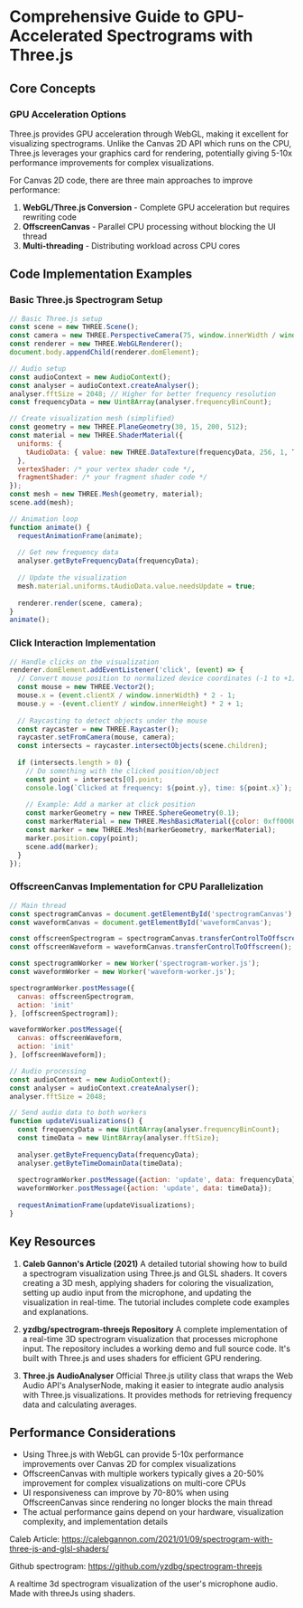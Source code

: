 # Comprehensive Guide to GPU-Accelerated Spectrograms with Three.js

## Core Concepts

### GPU Acceleration Options

Three.js provides GPU acceleration through WebGL, making it excellent for visualizing spectrograms. Unlike the Canvas 2D API which runs on the CPU, Three.js leverages your graphics card for rendering, potentially giving 5-10x performance improvements for complex visualizations.

For Canvas 2D code, there are three main approaches to improve performance:

1. **WebGL/Three.js Conversion** - Complete GPU acceleration but requires rewriting code
2. **OffscreenCanvas** - Parallel CPU processing without blocking the UI thread
3. **Multi-threading** - Distributing workload across CPU cores

## Code Implementation Examples

### Basic Three.js Spectrogram Setup

```javascript
// Basic Three.js setup
const scene = new THREE.Scene();
const camera = new THREE.PerspectiveCamera(75, window.innerWidth / window.innerHeight, 0.1, 1000);
const renderer = new THREE.WebGLRenderer();
document.body.appendChild(renderer.domElement);

// Audio setup
const audioContext = new AudioContext();
const analyser = audioContext.createAnalyser();
analyser.fftSize = 2048; // Higher for better frequency resolution
const frequencyData = new Uint8Array(analyser.frequencyBinCount);

// Create visualization mesh (simplified)
const geometry = new THREE.PlaneGeometry(30, 15, 200, 512);
const material = new THREE.ShaderMaterial({
  uniforms: {
    tAudioData: { value: new THREE.DataTexture(frequencyData, 256, 1, THREE.LuminanceFormat) }
  },
  vertexShader: /* your vertex shader code */,
  fragmentShader: /* your fragment shader code */
});
const mesh = new THREE.Mesh(geometry, material);
scene.add(mesh);

// Animation loop
function animate() {
  requestAnimationFrame(animate);
  
  // Get new frequency data
  analyser.getByteFrequencyData(frequencyData);
  
  // Update the visualization
  mesh.material.uniforms.tAudioData.value.needsUpdate = true;
  
  renderer.render(scene, camera);
}
animate();
```

### Click Interaction Implementation

```javascript
// Handle clicks on the visualization
renderer.domElement.addEventListener('click', (event) => {
  // Convert mouse position to normalized device coordinates (-1 to +1)
  const mouse = new THREE.Vector2();
  mouse.x = (event.clientX / window.innerWidth) * 2 - 1;
  mouse.y = -(event.clientY / window.innerHeight) * 2 + 1;
  
  // Raycasting to detect objects under the mouse
  const raycaster = new THREE.Raycaster();
  raycaster.setFromCamera(mouse, camera);
  const intersects = raycaster.intersectObjects(scene.children);
  
  if (intersects.length > 0) {
    // Do something with the clicked position/object
    const point = intersects[0].point;
    console.log(`Clicked at frequency: ${point.y}, time: ${point.x}`);
    
    // Example: Add a marker at click position
    const markerGeometry = new THREE.SphereGeometry(0.1);
    const markerMaterial = new THREE.MeshBasicMaterial({color: 0xff0000});
    const marker = new THREE.Mesh(markerGeometry, markerMaterial);
    marker.position.copy(point);
    scene.add(marker);
  }
});
```

### OffscreenCanvas Implementation for CPU Parallelization

```javascript
// Main thread
const spectrogramCanvas = document.getElementById('spectrogramCanvas');
const waveformCanvas = document.getElementById('waveformCanvas');

const offscreenSpectrogram = spectrogramCanvas.transferControlToOffscreen();
const offscreenWaveform = waveformCanvas.transferControlToOffscreen();

const spectrogramWorker = new Worker('spectrogram-worker.js');
const waveformWorker = new Worker('waveform-worker.js');

spectrogramWorker.postMessage({
  canvas: offscreenSpectrogram,
  action: 'init'
}, [offscreenSpectrogram]);

waveformWorker.postMessage({
  canvas: offscreenWaveform,
  action: 'init'
}, [offscreenWaveform]);

// Audio processing
const audioContext = new AudioContext();
const analyser = audioContext.createAnalyser();
analyser.fftSize = 2048;

// Send audio data to both workers
function updateVisualizations() {
  const frequencyData = new Uint8Array(analyser.frequencyBinCount);
  const timeData = new Uint8Array(analyser.fftSize);
  
  analyser.getByteFrequencyData(frequencyData);
  analyser.getByteTimeDomainData(timeData);
  
  spectrogramWorker.postMessage({action: 'update', data: frequencyData});
  waveformWorker.postMessage({action: 'update', data: timeData});
  
  requestAnimationFrame(updateVisualizations);
}
```

## Key Resources

1. **Caleb Gannon's Article (2021)**
   A detailed tutorial showing how to build a spectrogram visualization using Three.js and GLSL shaders. It covers creating a 3D mesh, applying shaders for coloring the visualization, setting up audio input from the microphone, and updating the visualization in real-time. The tutorial includes complete code examples and explanations.

2. **yzdbg/spectrogram-threejs Repository**
   A complete implementation of a real-time 3D spectrogram visualization that processes microphone input. The repository includes a working demo and full source code. It's built with Three.js and uses shaders for efficient GPU rendering.

3. **Three.js AudioAnalyser**
   Official Three.js utility class that wraps the Web Audio API's AnalyserNode, making it easier to integrate audio analysis with Three.js visualizations. It provides methods for retrieving frequency data and calculating averages.

## Performance Considerations

- Using Three.js with WebGL can provide 5-10x performance improvements over Canvas 2D for complex visualizations
- OffscreenCanvas with multiple workers typically gives a 20-50% improvement for complex visualizations on multi-core CPUs
- UI responsiveness can improve by 70-80% when using OffscreenCanvas since rendering no longer blocks the main thread
- The actual performance gains depend on your hardware, visualization complexity, and implementation details



Caleb Article:
https://calebgannon.com/2021/01/09/spectrogram-with-three-js-and-glsl-shaders/

Github spectrogram:
https://github.com/yzdbg/spectrogram-threejs

A realtime 3d spectrogram visualization of the user's microphone audio. Made with threeJs using shaders.

